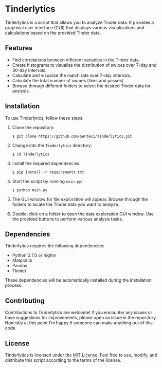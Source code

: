 # Tinderlytics

Tinderlytics is a script that allows you to analyze Tinder data. It provides a graphical user interface (GUI) that displays various visualizations and calculations based on the provided Tinder data.

## Features

- Find correlations between different variables in the Tinder data.
- Create histograms to visualize the distribution of swipes over 7-day and 30-day intervals.
- Calculate and visualize the match rate over 7-day intervals.
- Calculate the total number of swipes (likes and passes).
- Browse through different folders to select the desired Tinder data for analysis.

## Installation

To use Tinderlytics, follow these steps:

1. Clone the repository:

   ```shell
   $ git clone https://github.com/Sentexi/Tinderlytics.git
   ```

2. Change into the `Tinderlytics` directory:

   ```shell
   $ cd Tinderlytics
   ```

3. Install the required dependencies:

   ```shell
   $ pip install -r requirements.txt
   ```

4. Start the script by running `main.py`:

   ```shell
   $ python main.py
   ```

5. The GUI window for file exploration will appear. Browse through the folders to locate the Tinder data you want to analyze.

6. Double-click on a folder to open the data exploration GUI window. Use the provided buttons to perform various analysis tasks.

## Dependencies

Tinderlytics requires the following dependencies:

- Python 3.7.0 or higher
- Matplotlib
- Pandas
- Tkinter

These dependencies will be automatically installed during the installation process.

## Contributing

Contributions to Tinderlytics are welcome! If you encounter any issues or have suggestions for improvements, please open an issue in the repository. Honestly at this point I'm happy if someone can make anything out of this code.

## License

Tinderlytics is licensed under the [MIT License](https://github.com/Sentexi/Tinderlytics/blob/main/LICENSE). Feel free to use, modify, and distribute this script according to the terms of the license.

